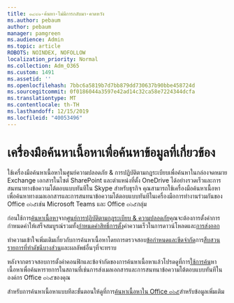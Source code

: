 ```yaml
---
title: ๑๔๙๑-ค้นหา-ไม่มีการกลับมา-คาดหวัง
ms.author: pebaum
author: pebaum
manager: pamgreen
ms.audience: Admin
ms.topic: article
ROBOTS: NOINDEX, NOFOLLOW
localization_priority: Normal
ms.collection: Adm_O365
ms.custom: 1491
ms.assetid: ''
ms.openlocfilehash: 7bbc6a5819b7d7bb879dd730637b90bbe458724d
ms.sourcegitcommit: 0f0186044a3597e42ad14c32ca58e7224344dcfa
ms.translationtype: MT
ms.contentlocale: th-TH
ms.lasthandoff: 12/15/2019
ms.locfileid: "40053496"
---
```

# <a name="content-search-tool-to-find-relevant-info"></a>เครื่องมือค้นหาเนื้อหาเพื่อค้นหาข้อมูลที่เกี่ยวข้อง

ใช้เครื่องมือค้นหาเนื้อหาในศูนย์ความปลอดภัย & การปฏิบัติตามกฎระเบียบเพื่อค้นหาในกล่องจดหมาย Exchange เอกสารในไซต์ SharePoint และตำแหน่งที่ตั้ง OneDrive ได้อย่างรวดเร็วและการสนทนาทางข้อความโต้ตอบแบบทันทีใน Skype สำหรับธุรกิจ คุณสามารถใช้เครื่องมือค้นหาเนื้อหาเพื่อค้นหาทางเมลเอกสารและการสนทนาข้อความโต้ตอบแบบทันทีในเครื่องมือการทำงานร่วมกันของ Office ๓๖๕เช่น Microsoft Teams และ Office ๓๖๕กลุ่ม


ก่อนใช้การ[ค้นหาเนื้อหา](https://sip.protection.office.com/contentsearchbeta?ContentOnly=1)จาก[ศูนย์การปฏิบัติตามกฎระเบียบ & ความปลอดภัย](https://sip.protection.office.com/homepage)คุณจะต้องการตั้งค่าการกำหนดค่าให้เสร็จสมบูรณ์รวมทั้ง[กำหนดค่าสิทธิ์](https://docs.microsoft.com/office365/securitycompliance/permissions-filtering-for-content-search)[การตั้ง](https://docs.microsoft.com/office365/securitycompliance/increase-download-speeds-when-exporting-ediscovery-results)ค่าความเร็วในการดาวน์โหลดและ[การส่งออก](https://docs.microsoft.com/office365/securitycompliance/disable-reports-when-you-export-content-search-results)

ทำความเข้าใจเพิ่มเติมเกี่ยวกับการค้นหาเนื้อหาโดยการตรวจสอบ[ข้อกำหนดและขีดจำกัด](https://docs.microsoft.com/office365/securitycompliance/limits-for-content-search)การ[สืบสวนรายการที่ทำดัชนีบางส่วน](https://docs.microsoft.com/office365/securitycompliance/investigating-partially-indexed-items-in-ediscovery)และผลลัพธ์อื่นๆที่จะทราบ

หลังจากตรวจสอบการตั้งค่าคอนฟิกและข้อจำกัดของการค้นหาเนื้อหาแล้วโปรดดูที่การ[ใช้การค้น</a>หาเนื้อหาเพื่อค้นหารายการในสถานที่เช่นการส่งเมลเอกสารและการสนทนาข้อความโต้ตอบแบบทันทีในองค์กร Office ๓๖๕ของคุณ](https://docs.microsoft.com/office365/securitycompliance/content-search)

สำหรับการค้นหาเนื้อหาแบบทีละขั้นตอนให้ดูที่การ[ค้นหาเนื้อหาใน Office ๓๖๕](https://docs.microsoft.com/office365/securitycompliance/search-for-content)สำหรับข้อมูลเพิ่มเติม

